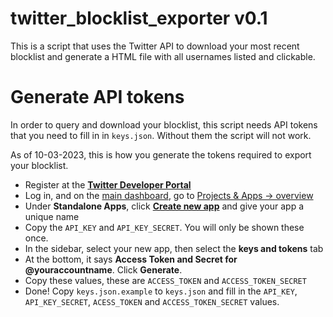 # twitter_blocklist_exporter v0.1
This is a script that uses the Twitter API to download your most recent blocklist and generate a HTML file with all usernames listed and clickable.

# Generate API tokens
In order to query and download your blocklist, this script needs API tokens that you need to fill in in `keys.json`. Without them the script will not work.

As of 10-03-2023, this is how you generate the tokens required to export your blocklist.

* Register at the **[Twitter Developer Portal](https://developer.twitter.com/)**
* Log in, and on the [main dashboard](https://developer.twitter.com/en/portal/dashboard), go to [Projects & Apps -> overview](https://developer.twitter.com/en/portal/projects-and-apps)
* Under **Standalone Apps**, click [**Create new app**](https://developer.twitter.com/en/portal/apps/new) and give your app a unique name
* Copy the `API_KEY` and `API_KEY_SECRET`. You will only be shown these once.
* In the sidebar, select your new app, then select the **keys and tokens** tab
* At the bottom, it says **Access Token and Secret for @youraccountname**. Click **Generate**.
* Copy these values, these are `ACCESS_TOKEN` and `ACCESS_TOKEN_SECRET`
* Done! Copy `keys.json.example` to `keys.json` and fill in the `API_KEY`, `API_KEY_SECRET`, `ACESS_TOKEN` and `ACCESS_TOKEN_SECRET` values.

